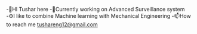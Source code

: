 -👋HI Tushar here
-🤖Currently working on Advanced Surveillance system
-⚙️I like to combine Machine learning with Mechanical Engineering
-📫How to reach me tushareng12@gmail.com

<!---
Tusharkn12/Tusharkn12 is a ✨ special ✨ repository because its `README.md` (this file) appears on your GitHub profile.
You can click the Preview link to take a look at your changes.
--->
